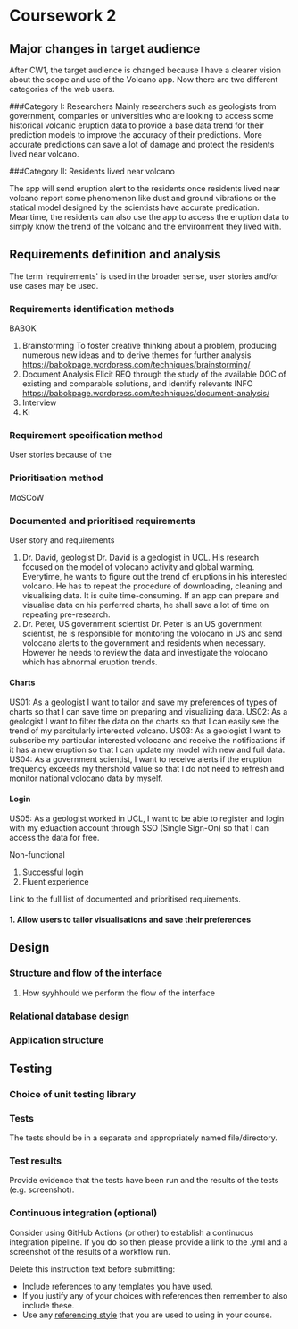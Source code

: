 # Coursework 2

## Major changes in target audience

After CW1, the target audience is changed because I have a clearer vision about the scope and use of the Volcano app. Now there are two different categories of the web users.

###Category I: Researchers
Mainly researchers such as geologists from government, companies or universities who are looking to access some historical volcanic eruption data to provide a base data trend for their prediction models to improve the accuracy of their predictions. More accurate predictions can save a lot of damage and protect the residents lived near volcano.

###Category II: Residents lived near volcano

The app will send eruption alert to the residents once residents lived near volcano report some phenomenon like dust and ground vibrations or the statical model designed by the scientists have accurate predication. Meantime, the residents can also use the app to access the eruption data to simply know the trend of the volcano and the environment they lived with.

## Requirements definition and analysis
The term 'requirements' is used in the broader sense, user stories and/or use cases may be used.



### Requirements identification methods
BABOK
1. Brainstorming
  To foster creative thinking about a problem, producing numerous new ideas and to derive themes for further analysis
  https://babokpage.wordpress.com/techniques/brainstorming/
2. Document Analysis
  Elicit REQ through the study of the available DOC of existing and comparable solutions, and identify relevants INFO
  https://babokpage.wordpress.com/techniques/document-analysis/
3. Interview
4. Ki
  
### Requirement specification method
User stories because of the 
### Prioritisation method
MoSCoW

### Documented and prioritised requirements
User story and requirements
1. Dr. David, geologist
Dr. David is a geologist in UCL. His research focused on the model of volocano activity and global warming. Everytime, he wants to figure out the trend of eruptions in his interested volcano. He has to repeat the procedure of downloading, cleaning and visualising data. It is quite time-consuming. If an app can prepare and visualise data on his perferred charts, he shall save a lot of time on repeating pre-research.
2. Dr. Peter, US government scientist
Dr. Peter is an US government scientist, he is responsible for monitoring the volocano in US and send volocano alerts to the government and residents when necessary. However he needs to review the data and investigate the volocano which has abnormal eruption trends.

#### Charts
US01: As a geologist I want to tailor and save my preferences of types of charts so that I can save time on preparing and visualizing data.
US02: As a geologist I want to filter the data on the charts so that I can easily see the trend of my parcitularly interested volcano.
US03: As a geologist I want to subscribe my particular interested volocano and receive the notifications if it has a new eruption so that I can update my model with new and full data.
US04: As a government scientist, I want to receive alerts if the eruption frequency exceeds my thershold value so that I do not need to refresh and monitor national volocano data by myself.

#### Login
US05: As a geologist worked in UCL, I want to be able to register and login with my eduaction account through SSO (Single Sign-On) so that I can access the data for free.


Non-functional
1. Successful login
2. Fluent experience

Link to the full list of documented and prioritised requirements.

#### 1. Allow users to tailor visualisations and save their preferences


## Design
### Structure and flow of the interface
1. How syyhhould we perform the flow of the interface

### Relational database design

### Application structure


## Testing
### Choice of unit testing library

### Tests
The tests should be in a separate and appropriately named file/directory.

### Test results
Provide evidence that the tests have been run and the results of the tests (e.g. screenshot).

### Continuous integration (optional)
Consider using GitHub Actions (or other) to establish a continuous integration pipeline. If you do so then please provide a link to the .yml and a screenshot of the results of a workflow run.


Delete this instruction text before submitting:

- Include references to any templates you have used.
- If you justify any of your choices with references then remember to also include these.
- Use any [referencing style](https://library-guides.ucl.ac.uk/referencing-plagiarism/referencing-styles) that you are
  used to using in your course.
